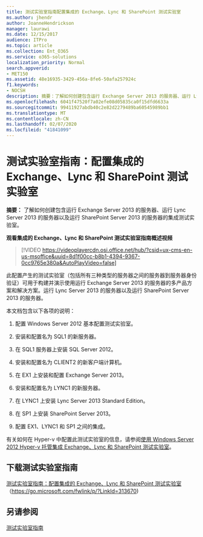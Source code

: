 ```yaml
---
title: 测试实验室指南配置集成的 Exchange、Lync 和 SharePoint 测试实验室
ms.author: jhendr
author: JoanneHendrickson
manager: laurawi
ms.date: 12/15/2017
audience: ITPro
ms.topic: article
ms.collection: Ent_O365
ms.service: o365-solutions
localization_priority: Normal
search.appverid:
- MET150
ms.assetid: 48e16935-3429-456a-8fe6-50afa257924c
f1.keywords:
- NOCSH
description: 摘要：了解如何创建包含运行 Exchange Server 2013 的服务器、运行 Lync Server 2013 的服务器以及运行 SharePoint Server 2013 的服务器的集成测试实验室。
ms.openlocfilehash: 6041f47520f7a02efe08d05835ca0f15dfd6633a
ms.sourcegitcommit: 99411927abdb40c2e82d2279489ba60545989bb1
ms.translationtype: MT
ms.contentlocale: zh-CN
ms.lasthandoff: 02/07/2020
ms.locfileid: "41841099"
---
```

# <a name="test-lab-guide-configure-an-integrated-exchange-lync-and-sharepoint-test-lab"></a>测试实验室指南：配置集成的 Exchange、Lync 和 SharePoint 测试实验室

 **摘要：** 了解如何创建包含运行 Exchange Server 2013 的服务器、运行 Lync Server 2013 的服务器以及运行 SharePoint Server 2013 的服务器的集成测试实验室。
 
**观看集成的 Exchange、Lync 和 SharePoint 测试实验室指南概述视频**

> [!VIDEO https://videoplayercdn.osi.office.net/hub/?csid=ux-cms-en-us-msoffice&uuid=8d1f00cc-b8b1-4394-9367-0cc9765e380a&AutoPlayVideo=false]
 
此配置产生的测试实验室（包括所有三种类型的服务器之间的服务器到服务器身份验证）可用于构建并演示使用运行 Exchange Server 2013 的服务器的多产品方案和解决方案。运行 Lync Server 2013 的服务器以及运行 SharePoint Server 2013 的服务器。
  
本文档包含以下各项的说明：
  
1. 配置 Windows Server 2012 基本配置测试实验室。
    
2. 安装和配置名为 SQL1 的新服务器。
    
3. 在 SQL1 服务器上安装 SQL Server 2012。
    
4. 安装和配置名为 CLIENT2 的新客户端计算机。
    
5. 在 EX1 上安装和配置 Exchange Server 2013。
    
6. 安装和配置名为 LYNC1 的新服务器。
    
7. 在 LYNC1 上安装 Lync Server 2013 Standard Edition。
    
8. 在 SP1 上安装 SharePoint Server 2013。
    
9. 配置 EX1、LYNC1 和 SP1 之间的集成。
    
有关如何在 Hyper-v 中配置此测试实验室的信息，请参阅[使用 Windows Server 2012 Hyper-v 托管集成 Exchange、Lync 和 SharePoint 测试实验室](https://social.technet.microsoft.com/wiki/contents/articles/18483.hosting-the-integrated-exchange-lync-and-sharepoint-test-lab-with-windows-server-2012-hyper-v.aspx)。
  
## <a name="download-the-test-lab-guide"></a>下载测试实验室指南

[测试实验室指南：配置集成的 Exchange、Lync 和 SharePoint 测试实验室](https://go.microsoft.com/fwlink/p/?LinkId=313670)（https://go.microsoft.com/fwlink/p/?LinkId=313670)
  
## <a name="see-also"></a>另请参阅

[测试实验室指南](https://go.microsoft.com/fwlink/p/?LinkId=202817)




